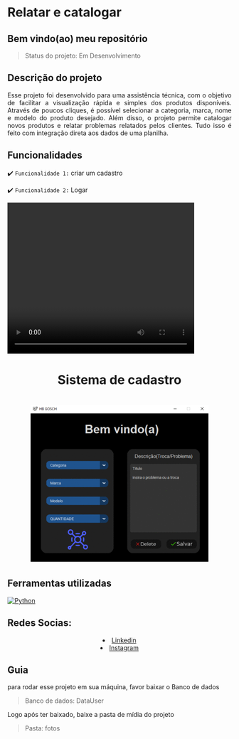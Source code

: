 <h1>Relatar e catalogar</h1>

<h2>Bem vindo(ao) meu repositório</h2>

>Status do projeto: Em Desenvolvimento

## Descrição do projeto
 <p align="justify">
Esse projeto foi desenvolvido para uma assistência técnica, com o objetivo de facilitar a visualização rápida e simples dos produtos disponíveis. Através de poucos cliques, é possível selecionar a categoria, marca, nome e modelo do produto desejado. Além disso, o projeto permite catalogar novos produtos e relatar problemas relatados pelos clientes. Tudo isso é feito com integração direta aos dados de uma planilha.</p>
<div>
    
## Funcionalidades

:heavy_check_mark: `Funcionalidade 1:` criar um cadastro

:heavy_check_mark: `Funcionalidade 2:` Logar
        
<video width="420" height="340" controls="controls">
    <source src="./filme.mp4" type="video/mp4">
</video>
 
<div align='center'>
    <h1>Sistema de cadastro<h1>
    <img src='./demo.gif' title='demo tela de login' width='400px' />
</div>
            
## Ferramentas utilizadas

<a href="https://www.python.org" target="_blank"> <img src="https://www.tshirtgeek.com.br/wp-content/uploads/2021/03/com001.jpg" alt="Python" width="40" height="40"/> </a> 
    
<h2 style="text-align:left;">Redes Socias:</h2>
  <li style="text-align:center;"><a href="https://www.linkedin.com/in/habacuque-gosch-de-oliveira-993b45264/">Linkedin</a></li>
<li style="text-align:center;"><a href="https://www.instagram.com/gosch_tlgd"/>Instagram</a></li>
</div>     
 
<h2>Guia</h2>

para rodar esse projeto em sua máquina, favor baixar o Banco de dados


>Banco de dados: DataUser

Logo após ter baixado, baixe a pasta de mídia do projeto

>Pasta: fotos
